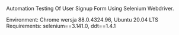 Automation Testing Of User Signup Form Using Selenium Webdriver.

Environment: Chrome wersja 88.0.4324.96, Ubuntu 20.04 LTS Requirements: selenium==3.141.0, ddt==1.4.1
